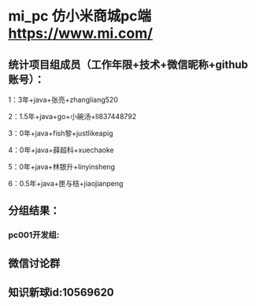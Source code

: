 # mi_pc 仿小米商城pc端 https://www.mi.com/

## 统计项目组成员（工作年限+技术+微信昵称+github账号）：

1：3年+java+张亮+zhangliang520

2：1.5年+java+go+小碗汤+ll837448792

3：0年+java+fish黎+justlikeapig

4：0年+java+薛超科+xuechaoke

5：0年+java+林银升+linyinsheng 

6：0.5年+java+匣与桔+jiaojianpeng 



## 分组结果：

### pc001开发组:


## 微信讨论群


## 知识新球id:10569620